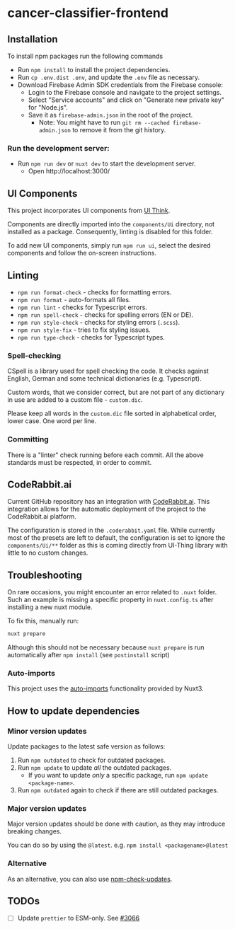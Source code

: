 # cancer-classifier-frontend

## Installation

To install npm packages run the following commands

-   Run `npm install` to install the project dependencies.
-   Run `cp .env.dist .env`, and update the `.env` file as necessary.
-   Download Firebase Admin SDK credentials from the Firebase console:
    -   Login to the Firebase console and navigate to the project settings.
    -   Select "Service accounts" and click on "Generate new private key" for "Node.js".
    -   Save it as `firebase-admin.json` in the root of the project.
        -   Note: You might have to run `git rm --cached firebase-admin.json` to remove it from the git history.

### Run the development server:

-   Run `npm run dev` or `nuxt dev` to start the development server.
    -   Open http://localhost:3000/

## UI Components

This project incorporates UI components from [UI Think](https://ui-thing.behonbaker.com).

Components are directly imported into the `components/Ui` directory, not installed as a package. Consequently, linting is disabled for this folder.

To add new UI components, simply run `npm run ui`, select the desired components and follow the on-screen instructions.

## Linting

-   `npm run format-check` - checks for formatting errors.
-   `npm run format` - auto-formats all files.
-   `npm run lint` - checks for Typescript errors.
-   `npm run spell-check` - checks for spelling errors (EN or DE).
-   `npm run style-check` - checks for styling errors (`.scss`).
-   `npm run style-fix` - tries to fix styling issues.
-   `npm run type-check` - checks for Typescript types.

### Spell-checking

CSpell is a library used for spell checking the code. It checks against English, German and some technical dictionaries (e.g. Typescript).

Custom words, that we consider correct, but are not part of any dictionary in use are added to a custom file - `custom.dic`.

Please keep all words in the `custom.dic` file sorted in alphabetical order, lower case. One word per line.

### Committing

There is a "linter" check running before each commit. All the above standards must be respected, in order to commit.

## CodeRabbit.ai

Current GitHub repository has an integration with [CodeRabbit.ai](https://coderabbit.ai).
This integration allows for the automatic deployment of the project to the CodeRabbit.ai platform.

The configuration is stored in the `.coderabbit.yaml` file. While currently most of the presets are left to default, the configuration is set to ignore the `components/Ui/**` folder as this is coming directly from UI-Thing library with little to no custom changes.

## Troubleshooting

On rare occasions, you might encounter an error related to `.nuxt` folder. <br />
Such an example is missing a specific property in `nuxt.config.ts` after installing a new nuxt module.

To fix this, manually run:

```bash
nuxt prepare
```

Although this should not be necessary because `nuxt prepare` is run automatically after `npm install` (see `postinstall` script)

### Auto-imports

This project uses the [auto-imports](https://nuxt.com/docs/guide/concepts/auto-imports) functionality provided by Nuxt3.

## How to update dependencies

### Minor version updates

Update packages to the latest safe version as follows:

1. Run `npm outdated` to check for outdated packages.
2. Run `npm update` to update _all_ the outdated packages.
    - If you want to update _only_ a specific package, run `npm update <package-name>`.
3. Run `npm outdated` again to check if there are still outdated packages.

### Major version updates

Major version updates should be done with caution, as they may introduce breaking changes.

You can do so by using the `@latest`. e.g. `npm install <packagename>@latest`

### Alternative

As an alternative, you can also use [npm-check-updates](https://github.com/raineorshine/npm-check-updates).

## TODOs

-   [ ] Update `prettier` to ESM-only. See [#3066](https://github.com/prettier/prettier-vscode/issues/3066)
